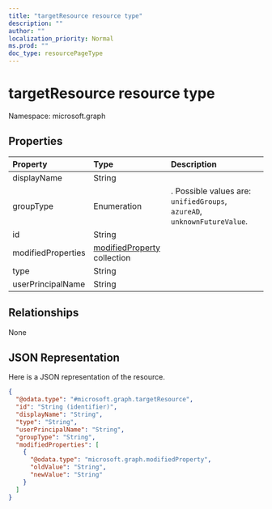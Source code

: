 ```yaml
---
title: "targetResource resource type"
description: ""
author: ""
localization_priority: Normal
ms.prod: ""
doc_type: resourcePageType
---
```


# targetResource resource type


Namespace: microsoft.graph



## Properties
|Property|Type|Description|
|:---|:---|:---|
|displayName|String||
|groupType|Enumeration|. Possible values are: `unifiedGroups`, `azureAD`, `unknownFutureValue`.|
|id|String||
|modifiedProperties|[modifiedProperty](../resources/modifiedproperty.md) collection||
|type|String||
|userPrincipalName|String||

## Relationships
None

## JSON Representation
Here is a JSON representation of the resource.
<!-- {
  "blockType": "resource",
  "@odata.type": "microsoft.graph.targetResource"
}
-->
``` json
{
  "@odata.type": "#microsoft.graph.targetResource",
  "id": "String (identifier)",
  "displayName": "String",
  "type": "String",
  "userPrincipalName": "String",
  "groupType": "String",
  "modifiedProperties": [
    {
      "@odata.type": "microsoft.graph.modifiedProperty",
      "oldValue": "String",
      "newValue": "String"
    }
  ]
}
```

